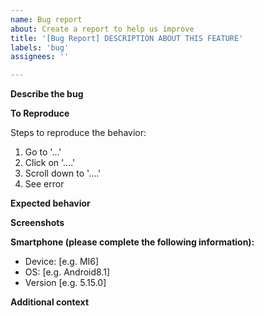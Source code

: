 ```yaml
---
name: Bug report
about: Create a report to help us improve
title: '[Bug Report] DESCRIPTION ABOUT THIS FEATURE'
labels: 'bug'
assignees: ''

---
```


**Describe the bug**
<!--- A clear and concise description of what the bug is.--->

**To Reproduce**

Steps to reproduce the behavior:
1. Go to '...'
2. Click on '....'
3. Scroll down to '....'
4. See error

**Expected behavior**
<!--- A clear and concise description of what you expected to happen. --->

**Screenshots**
<!--- If applicable, add screenshots to help explain your problem.--->

**Smartphone (please complete the following information):**

 - Device: [e.g. MI6]
 - OS: [e.g. Android8.1]
 - Version [e.g. 5.15.0]

**Additional context**
<!--- Add any other context about the problem here.--->
